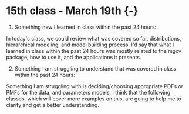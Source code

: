 # 15th class - March 19th {-}

1. Something new I learned in class within the past 24 hours: 

In today's class, we could review what was covered so far, distributions, hierarchical modeling, and model building process. I'd say that what I learned in class within the past 24 hours was mostly related to the mgcv package, how to use it, and the applications it presents.

2. Something I am struggling to understand that was covered in class within the past 24 hours:

Something I am struggling with is deciding/choosing appropriate PDFs or PMFs for the data, and parameters models, I think that the following classes, which will cover more examples on this, are going to help me to clarify and get a better understanding.


